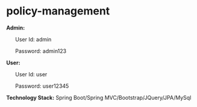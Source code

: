 # policy-management

<b>Admin:</b>

<ul>User Id: admin</ul>
<ul>Password: admin123</ul>

<b>User:</b>
<ul>User Id: user</ul>
<ul>Password: user12345</ul>

<b>Technology Stack:</b> 	Spring Boot/Spring MVC/Bootstrap/JQuery/JPA/MySql
